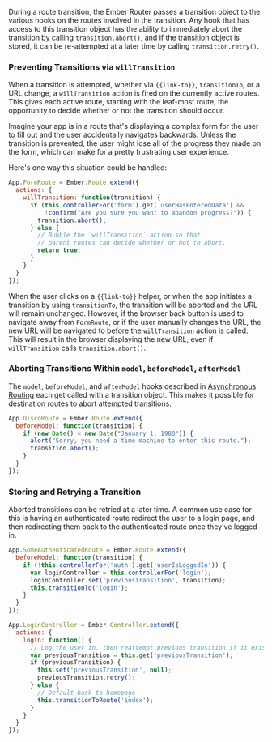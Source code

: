 During a route transition, the Ember Router passes a transition
object to the various hooks on the routes involved in the transition.
Any hook that has access to this transition object has the ability
to immediately abort the transition by calling `transition.abort()`, 
and if the transition object is stored, it can be re-attempted at a 
later time by calling `transition.retry()`.

### Preventing Transitions via `willTransition`

When a transition is attempted, whether via `{{link-to}}`, `transitionTo`,
or a URL change, a `willTransition` action is fired on the currently
active routes. This gives each active route, starting with the leaf-most
route, the opportunity to decide whether or not the transition should occur.

Imagine your app is in a route that's displaying a complex form for the user
to fill out and the user accidentally navigates backwards. Unless the
transition is prevented, the user might lose all of the progress they
made on the form, which can make for a pretty frustrating user experience.

Here's one way this situation could be handled:

```js
App.FormRoute = Ember.Route.extend({
  actions: {
    willTransition: function(transition) {
      if (this.controllerFor('form').get('userHasEnteredData') &&
          !confirm("Are you sure you want to abandon progress?")) {
        transition.abort();
      } else {
        // Bubble the `willTransition` action so that
        // parent routes can decide whether or not to abort.
        return true;
      }
    }
  }
});
```

When the user clicks on a `{{link-to}}` helper, or when the app initiates a 
transition by using `transitionTo`, the transition will be aborted and the URL
will remain unchanged. However, if the browser back button is used to 
navigate away from `FormRoute`, or if the user manually changes the URL, the 
new URL will be navigated to before the `willTransition` action is 
called. This will result in the browser displaying the new URL, even if 
`willTransition` calls `transition.abort()`.

### Aborting Transitions Within `model`, `beforeModel`, `afterModel`

The `model`, `beforeModel`, and `afterModel` hooks described in
[Asynchronous Routing](/guides/routing/asynchronous-routing)
each get called with a transition object. This makes it possible for
destination routes to abort attempted transitions.

```js
App.DiscoRoute = Ember.Route.extend({
  beforeModel: function(transition) {
    if (new Date() < new Date("January 1, 1980")) {
      alert("Sorry, you need a time machine to enter this route.");
      transition.abort();
    }
  }
});
```

### Storing and Retrying a Transition

Aborted transitions can be retried at a later time. A common use case
for this is having an authenticated route redirect the user to a login
page, and then redirecting them back to the authenticated route once
they've logged in. 

```js
App.SomeAuthenticatedRoute = Ember.Route.extend({
  beforeModel: function(transition) {
    if (!this.controllerFor('auth').get('userIsLoggedIn')) {
      var loginController = this.controllerFor('login');
      loginController.set('previousTransition', transition);
      this.transitionTo('login');
    }
  }
});

App.LoginController = Ember.Controller.extend({
  actions: {
    login: function() {
      // Log the user in, then reattempt previous transition if it exists.
      var previousTransition = this.get('previousTransition');
      if (previousTransition) {
        this.set('previousTransition', null);
        previousTransition.retry();
      } else {
        // Default back to homepage
        this.transitionToRoute('index');
      }
    }
  }
});
```

